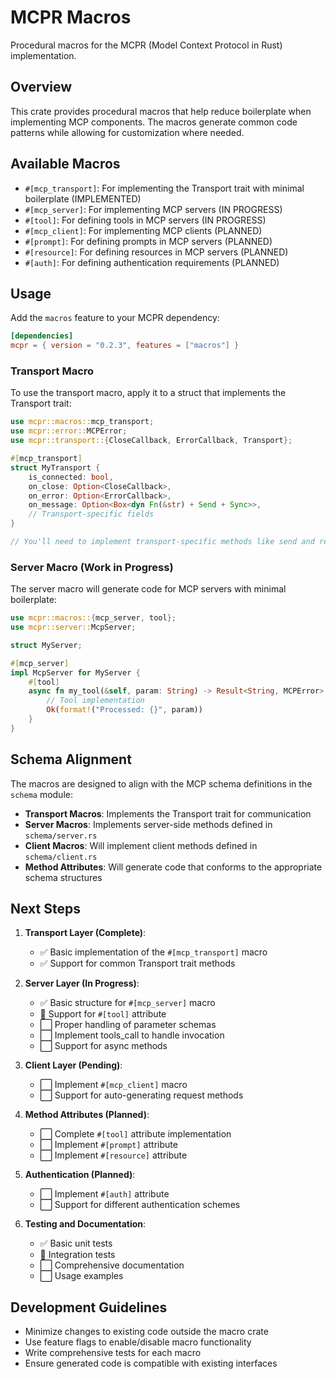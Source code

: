 # MCPR Macros

Procedural macros for the MCPR (Model Context Protocol in Rust) implementation.

## Overview

This crate provides procedural macros that help reduce boilerplate when implementing MCP components. The macros generate common code patterns while allowing for customization where needed.

## Available Macros

- `#[mcp_transport]`: For implementing the Transport trait with minimal boilerplate (IMPLEMENTED)
- `#[mcp_server]`: For implementing MCP servers (IN PROGRESS)
- `#[tool]`: For defining tools in MCP servers (IN PROGRESS)
- `#[mcp_client]`: For implementing MCP clients (PLANNED)
- `#[prompt]`: For defining prompts in MCP servers (PLANNED)
- `#[resource]`: For defining resources in MCP servers (PLANNED)
- `#[auth]`: For defining authentication requirements (PLANNED)

## Usage

Add the `macros` feature to your MCPR dependency:

```toml
[dependencies]
mcpr = { version = "0.2.3", features = ["macros"] }
```

### Transport Macro

To use the transport macro, apply it to a struct that implements the Transport trait:

```rust
use mcpr::macros::mcp_transport;
use mcpr::error::MCPError;
use mcpr::transport::{CloseCallback, ErrorCallback, Transport};

#[mcp_transport]
struct MyTransport {
    is_connected: bool,
    on_close: Option<CloseCallback>,
    on_error: Option<ErrorCallback>,
    on_message: Option<Box<dyn Fn(&str) + Send + Sync>>,
    // Transport-specific fields
}

// You'll need to implement transport-specific methods like send and receive
```

### Server Macro (Work in Progress)

The server macro will generate code for MCP servers with minimal boilerplate:

```rust
use mcpr::macros::{mcp_server, tool};
use mcpr::server::McpServer;

struct MyServer;

#[mcp_server]
impl McpServer for MyServer {
    #[tool]
    async fn my_tool(&self, param: String) -> Result<String, MCPError> {
        // Tool implementation
        Ok(format!("Processed: {}", param))
    }
}
```

## Schema Alignment

The macros are designed to align with the MCP schema definitions in the `schema` module:

- **Transport Macros**: Implements the Transport trait for communication
- **Server Macros**: Implements server-side methods defined in `schema/server.rs`
- **Client Macros**: Will implement client methods defined in `schema/client.rs`
- **Method Attributes**: Will generate code that conforms to the appropriate schema structures

## Next Steps

1. **Transport Layer (Complete)**:
   - ✅ Basic implementation of the `#[mcp_transport]` macro
   - ✅ Support for common Transport trait methods

2. **Server Layer (In Progress)**:
   - ✅ Basic structure for `#[mcp_server]` macro
   - 🔄 Support for `#[tool]` attribute
   - ⬜️ Proper handling of parameter schemas
   - ⬜️ Implement tools_call to handle invocation
   - ⬜️ Support for async methods

3. **Client Layer (Pending)**:
   - ⬜️ Implement `#[mcp_client]` macro
   - ⬜️ Support for auto-generating request methods

4. **Method Attributes (Planned)**:
   - ⬜️ Complete `#[tool]` attribute implementation
   - ⬜️ Implement `#[prompt]` attribute
   - ⬜️ Implement `#[resource]` attribute

5. **Authentication (Planned)**:
   - ⬜️ Implement `#[auth]` attribute
   - ⬜️ Support for different authentication schemes

6. **Testing and Documentation**:
   - ✅ Basic unit tests
   - 🔄 Integration tests
   - ⬜️ Comprehensive documentation
   - ⬜️ Usage examples

## Development Guidelines

- Minimize changes to existing code outside the macro crate
- Use feature flags to enable/disable macro functionality
- Write comprehensive tests for each macro
- Ensure generated code is compatible with existing interfaces 